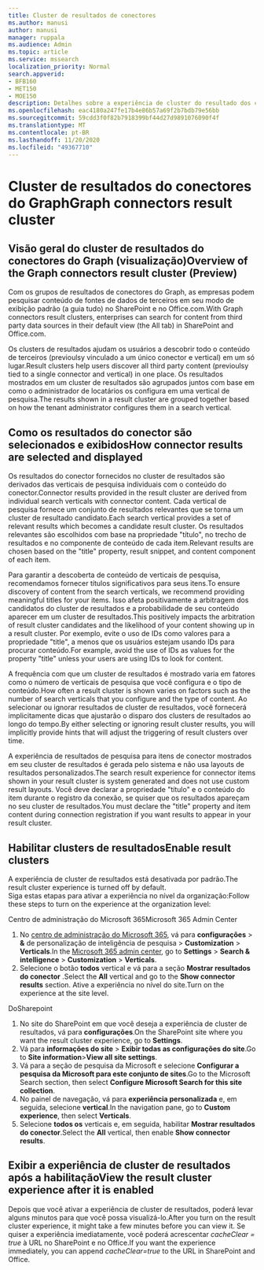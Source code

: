 ```yaml
---
title: Cluster de resultados de conectores
ms.author: manusi
author: manusi
manager: ruppala
ms.audience: Admin
ms.topic: article
ms.service: mssearch
localization_priority: Normal
search.appverid:
- BFB160
- MET150
- MOE150
description: Detalhes sobre a experiência de cluster do resultado dos conectores
ms.openlocfilehash: eac4180a247fe17b4e86b57a69f2b7bdb79e56bb
ms.sourcegitcommit: 59cdd3f0f82b7918399bf44d27d9891076090f4f
ms.translationtype: MT
ms.contentlocale: pt-BR
ms.lasthandoff: 11/20/2020
ms.locfileid: "49367710"
---
```

# <a name="graph-connectors-result-cluster"></a><span data-ttu-id="e03df-103">Cluster de resultados do conectores do Graph</span><span class="sxs-lookup"><span data-stu-id="e03df-103">Graph connectors result cluster</span></span>

## <a name="overview-of-the-graph-connectors-result-cluster-preview"></a><span data-ttu-id="e03df-104">Visão geral do cluster de resultados do conectores do Graph (visualização)</span><span class="sxs-lookup"><span data-stu-id="e03df-104">Overview of the Graph connectors result cluster (Preview)</span></span>  

 <span data-ttu-id="e03df-105">Com os grupos de resultados de conectores do Graph, as empresas podem pesquisar conteúdo de fontes de dados de terceiros em seu modo de exibição padrão (a guia tudo) no SharePoint e no Office.com.</span><span class="sxs-lookup"><span data-stu-id="e03df-105">With Graph connectors result clusters, enterprises can search for content from third party data sources in their default view (the All tab) in SharePoint and Office.com.</span></span>

<span data-ttu-id="e03df-106">Os clusters de resultados ajudam os usuários a descobrir todo o conteúdo de terceiros (previoulsy vinculado a um único conector e vertical) em um só lugar.</span><span class="sxs-lookup"><span data-stu-id="e03df-106">Result clusters help users discover all third party content (previoulsy tied to a single connector and vertical) in one place.</span></span> <span data-ttu-id="e03df-107">Os resultados mostrados em um cluster de resultados são agrupados juntos com base em como o administrador de locatários os configura em uma vertical de pesquisa.</span><span class="sxs-lookup"><span data-stu-id="e03df-107">The results shown in a result cluster are grouped together based on how the tenant administrator configures them in a search vertical.</span></span>  

## <a name="how-connector-results-are-selected-and-displayed"></a><span data-ttu-id="e03df-108">Como os resultados do conector são selecionados e exibidos</span><span class="sxs-lookup"><span data-stu-id="e03df-108">How connector results are selected and displayed</span></span>

<span data-ttu-id="e03df-109">Os resultados do conector fornecidos no cluster de resultados são derivados das verticais de pesquisa individuais com o conteúdo do conector.</span><span class="sxs-lookup"><span data-stu-id="e03df-109">Connector results provided in the result cluster are derived from individual search verticals with connector content.</span></span> <span data-ttu-id="e03df-110">Cada vertical de pesquisa fornece um conjunto de resultados relevantes que se torna um cluster de resultado candidato.</span><span class="sxs-lookup"><span data-stu-id="e03df-110">Each search vertical provides a set of relevant results which becomes a candidate result cluster.</span></span> <span data-ttu-id="e03df-111">Os resultados relevantes são escolhidos com base na propriedade "título", no trecho de resultados e no componente de conteúdo de cada item.</span><span class="sxs-lookup"><span data-stu-id="e03df-111">Relevant results are chosen based on the "title" property, result snippet, and content component of each item.</span></span>

<span data-ttu-id="e03df-112">Para garantir a descoberta de conteúdo de verticais de pesquisa, recomendamos fornecer títulos significativos para seus itens.</span><span class="sxs-lookup"><span data-stu-id="e03df-112">To ensure discovery of content from the search verticals, we recommend providing meaningful titles for your items.</span></span> <span data-ttu-id="e03df-113">Isso afeta positivamente a arbitragem dos candidatos do cluster de resultados e a probabilidade de seu conteúdo aparecer em um cluster de resultados.</span><span class="sxs-lookup"><span data-stu-id="e03df-113">This positively impacts the arbitration of result cluster candidates and the likelihood of your content showing up in a result cluster.</span></span> <span data-ttu-id="e03df-114">Por exemplo, evite o uso de IDs como valores para a propriedade "title", a menos que os usuários estejam usando IDs para procurar conteúdo.</span><span class="sxs-lookup"><span data-stu-id="e03df-114">For example, avoid the use of IDs as values for the property "title" unless your users are using IDs to look for content.</span></span>

<span data-ttu-id="e03df-115">A frequência com que um cluster de resultados é mostrado varia em fatores como o número de verticais de pesquisa que você configura e o tipo de conteúdo.</span><span class="sxs-lookup"><span data-stu-id="e03df-115">How often a result cluster is shown varies on factors such as the number of search verticals that you configure and the type of content.</span></span> <span data-ttu-id="e03df-116">Ao selecionar ou ignorar resultados de cluster de resultados, você fornecerá implicitamente dicas que ajustarão o disparo dos clusters de resultados ao longo do tempo.</span><span class="sxs-lookup"><span data-stu-id="e03df-116">By either selecting or ignoring result cluster results, you will implicitly provide hints that will adjust the triggering of result clusters over time.</span></span>

<span data-ttu-id="e03df-117">A experiência de resultados de pesquisa para itens de conector mostrados em seu cluster de resultados é gerada pelo sistema e não usa layouts de resultados personalizados.</span><span class="sxs-lookup"><span data-stu-id="e03df-117">The search result experience for connector items shown in your result cluster is system generated and does not use custom result layouts.</span></span> <span data-ttu-id="e03df-118">Você deve declarar a propriedade "título" e o conteúdo do item durante o registro da conexão, se quiser que os resultados apareçam no seu cluster de resultados.</span><span class="sxs-lookup"><span data-stu-id="e03df-118">You must declare the "title" property and item content during connection registration if you want results to appear in your result cluster.</span></span>

## <a name="enable-result-clusters"></a><span data-ttu-id="e03df-119">Habilitar clusters de resultados</span><span class="sxs-lookup"><span data-stu-id="e03df-119">Enable result clusters</span></span>
  
<span data-ttu-id="e03df-120">A experiência de cluster de resultados está desativada por padrão.</span><span class="sxs-lookup"><span data-stu-id="e03df-120">The result cluster experience is turned off by default.</span></span>  
<span data-ttu-id="e03df-121">Siga estas etapas para ativar a experiência no nível da organização:</span><span class="sxs-lookup"><span data-stu-id="e03df-121">Follow these steps to turn on the experience at the organization level:</span></span>

<span data-ttu-id="e03df-122">Centro de administração do Microsoft 365</span><span class="sxs-lookup"><span data-stu-id="e03df-122">Microsoft 365 Admin Center</span></span>

1. <span data-ttu-id="e03df-123">No [centro de administração do Microsoft 365](https://admin.microsoft.com/), vá para **configurações**  >  **&** de personalização de inteligência de pesquisa  >  **Customization**  >  **Verticals**.</span><span class="sxs-lookup"><span data-stu-id="e03df-123">In the [Microsoft 365 admin center](https://admin.microsoft.com/), go to **Settings** > **Search & intelligence** > **Customization** > **Verticals**.</span></span>  
2. <span data-ttu-id="e03df-124">Selecione o botão **todos** vertical e vá para a seção **Mostrar resultados do conector** .</span><span class="sxs-lookup"><span data-stu-id="e03df-124">Select  the **All** vertical and go to the **Show connector results** section.</span></span> <span data-ttu-id="e03df-125">Ative a experiência no nível do site.</span><span class="sxs-lookup"><span data-stu-id="e03df-125">Turn on the experience at the site level.</span></span>

<span data-ttu-id="e03df-126">Do</span><span class="sxs-lookup"><span data-stu-id="e03df-126">Sharepoint</span></span>

1. <span data-ttu-id="e03df-127">No site do SharePoint em que você deseja a experiência de cluster de resultados, vá para **configurações**.</span><span class="sxs-lookup"><span data-stu-id="e03df-127">On the SharePoint site where you want the result cluster experience, go to **Settings**.</span></span>
2. <span data-ttu-id="e03df-128">Vá para **informações do site** > **Exibir todas as configurações do site**.</span><span class="sxs-lookup"><span data-stu-id="e03df-128">Go to **Site information**>**View all site settings**.</span></span>
3. <span data-ttu-id="e03df-129">Vá para a seção de pesquisa da Microsoft e selecione **Configurar a pesquisa da Microsoft para este conjunto de sites**.</span><span class="sxs-lookup"><span data-stu-id="e03df-129">Go to the Microsoft Search section, then select **Configure Microsoft Search for this site collection**.</span></span>
4. <span data-ttu-id="e03df-130">No painel de navegação, vá para **experiência personalizada** e, em seguida, selecione **vertical**.</span><span class="sxs-lookup"><span data-stu-id="e03df-130">In the navigation pane, go to **Custom experience**, then select **Verticals**.</span></span>
5. <span data-ttu-id="e03df-131">Selecione **todos os** verticais e, em seguida, habilitar **Mostrar resultados do conector**.</span><span class="sxs-lookup"><span data-stu-id="e03df-131">Select the **All** vertical, then enable **Show connector results**.</span></span>

## <a name="view-the-result-cluster-experience-after-it-is-enabled"></a><span data-ttu-id="e03df-132">Exibir a experiência de cluster de resultados após a habilitação</span><span class="sxs-lookup"><span data-stu-id="e03df-132">View the result cluster experience after it is enabled</span></span>

<span data-ttu-id="e03df-133">Depois que você ativar a experiência de cluster de resultados, poderá levar alguns minutos para que você possa visualizá-lo.</span><span class="sxs-lookup"><span data-stu-id="e03df-133">After you turn on the result cluster experience, it might take a few minutes before you can view it.</span></span> <span data-ttu-id="e03df-134">Se quiser a experiência imediatamente, você poderá acrescentar *cacheClear = true* à URL no SharePoint e no Office.</span><span class="sxs-lookup"><span data-stu-id="e03df-134">If you want the experience immediately, you can append *cacheClear=true* to the URL in SharePoint and Office.</span></span>
